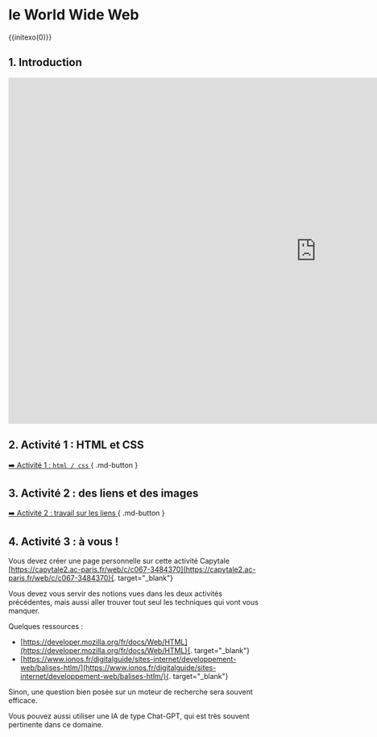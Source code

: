 # le World Wide Web
{{initexo(0)}}

## 1. Introduction

<iframe width="1221" height="687" src="https://www.youtube.com/embed/GqD6AiaRo3U" title="MOOC SNT / Le web, &quot;site internet&quot; ou &quot;site web&quot; ?" frameborder="0" allow="accelerometer; autoplay; clipboard-write; encrypted-media; gyroscope; picture-in-picture; web-share" referrerpolicy="strict-origin-when-cross-origin" allowfullscreen></iframe>

## 2. Activité 1 : HTML et CSS


[ :arrow_right: Activité 1 : ```html / css```  ](../activite_1_html_css/){ .md-button }

## 3. Activité 2 : des liens et des images

[ :arrow_right: Activité 2 : travail sur les liens  ](../activite_2_des_liens/){ .md-button }

## 4. Activité 3 : à vous !

Vous devez créer une page personnelle sur cette activité Capytale [https://capytale2.ac-paris.fr/web/c/c067-3484370](https://capytale2.ac-paris.fr/web/c/c067-3484370){. target="_blank"}

Vous devez vous servir des notions vues dans les deux activités précédentes, mais aussi aller trouver tout seul les techniques qui vont vous manquer.

Quelques ressources :

- [https://developer.mozilla.org/fr/docs/Web/HTML](https://developer.mozilla.org/fr/docs/Web/HTML){. target="_blank"}
- [https://www.ionos.fr/digitalguide/sites-internet/developpement-web/balises-htlm/](https://www.ionos.fr/digitalguide/sites-internet/developpement-web/balises-htlm/){. target="_blank"}

Sinon, une question bien posée sur un moteur de recherche sera souvent efficace.

Vous pouvez aussi utiliser une IA de type Chat-GPT, qui est très souvent pertinente dans ce domaine.